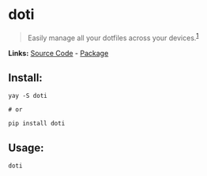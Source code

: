 # doti

> Easily manage all your dotfiles across your devices.<sup>[1][desc]</sup>

**Links:** [Source Code] - [Package]

## Install:

```
yay -S doti

# or

pip install doti
```

## Usage:

```
doti
```

[desc]: https://github.com/ghassan0/doti
[source code]: https://github.com/ghassan0/doti
[package]: https://pypi.org/project/doti/
